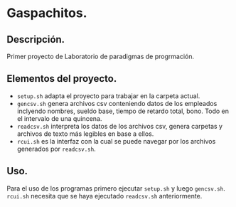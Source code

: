 # Gaspachitos.
## Descripción.
Primer proyecto de Laboratorio de paradigmas de progrmación.

## Elementos del proyecto.
- `setup.sh` adapta el proyecto para trabajar en la carpeta actual.
- `gencsv.sh` genera archivos csv conteniendo datos de los empleados inclyendo
nombres, sueldo base, tiempo de retardo total, bono. Todo en el intervalo de
una quincena.
- `readcsv.sh` interpreta los datos de los archivos csv, genera carpetas y
archivos de texto más legibles en base a ellos.
- `rcui.sh` es la interfaz con la cual se puede navegar por los archivos
generados por `readcsv.sh`.

## Uso.
Para el uso de los programas primero ejecutar `setup.sh` y luego `gencsv.sh`.
`rcui.sh` necesita que se haya ejecutado `readcsv.sh` anteriormente.
